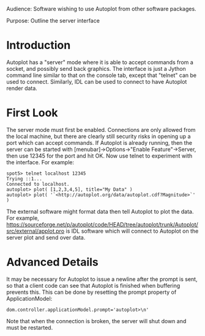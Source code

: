Audience: Software wishing to use Autoplot from other software packages.

Purpose: Outline the server interface

# Introduction

Autoplot has a "server" mode where it is able to accept commands from a
socket, and possibly send back graphics. The interface is just a Jython
command line similar to that on the console tab, except that "telnet"
can be used to connect. Similarly, IDL can be used to connect to have
Autoplot render data.

# First Look

The server mode must first be enabled. Connections are only allowed from
the local machine, but there are clearly still security risks in opening
up a port which can accept commands. If Autoplot is already running,
then the server can be started with \[menubar\]&rarr;Options&rarr;&quot;Enable
Feature&quot;&rarr;Server, then use 12345 for the port and hit OK. Now use
telnet to experiment with the interface. For example:

```
spot5> telnet localhost 12345
Trying ::1...
Connected to localhost.
autoplot> plot( [1,2,3,4,5], title="My Data" )
autoplot> plot( '`<http://autoplot.org/data/autoplot.cdf?Magnitude>`' )
```

The external software might format data then tell Autoplot to plot the
data. For example,
<https://sourceforge.net/p/autoplot/code/HEAD/tree/autoplot/trunk/Autoplot/src/external/applot.pro>
is IDL software which will connect to Autoplot on the server plot and
send over data.

# Advanced Details

It may be necessary for Autoplot to issue a newline after the prompt is
sent, so that a client code can see that Autoplot is finished when
buffering prevents this. This can be done by resetting the prompt
property of ApplicationModel:

```
dom.controller.applicationModel.prompt='autoplot>\n'
```

Note that when the connection is broken, the server will shut down and
must be restarted.

